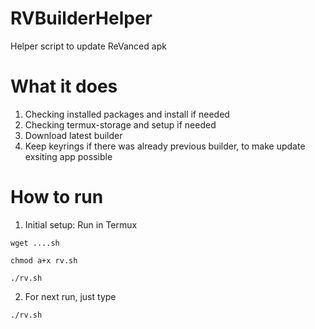 # RVBuilderHelper
Helper script to update ReVanced apk

# What it does
1. Checking installed packages and install if needed
2. Checking termux-storage and setup if needed
3. Download latest builder
4. Keep keyrings if there was already previous builder, to make update exsiting app possible

# How to run
1. Initial setup:
Run in Termux

```
wget ....sh

chmod a+x rv.sh

./rv.sh
```

2. For next run, just type

`
./rv.sh
`
